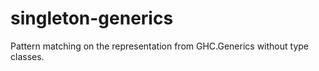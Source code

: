 # singleton-generics
Pattern matching on the representation from GHC.Generics without type classes. 
